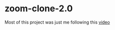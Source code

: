 # zoom-clone-2.0
Most of this project was just me following this [video](https://youtu.be/ZVznzY7EjuY)
